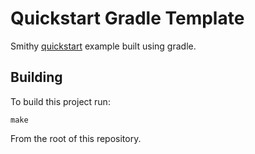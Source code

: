 # Quickstart Gradle Template
Smithy [quickstart](https://smithy.io/2.0/quickstart.html) example built using gradle.

## Building
To build this project run:

```console
make
```

From the root of this repository.